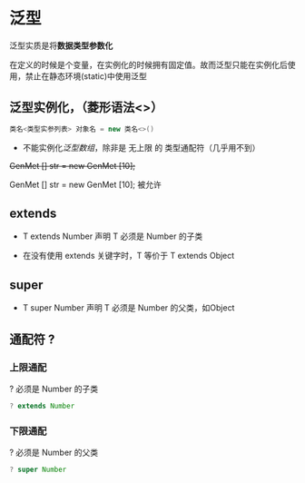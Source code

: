 # 泛型

泛型实质是将**数据类型参数化**

在定义的时候是个变量，在实例化的时候拥有固定值。故而泛型只能在实例化后使用，禁止在静态环境(static)中使用泛型



## 泛型实例化，（菱形语法<>）

```java
类名<类型实参列表> 对象名 = new 类名<>()
```

- 不能实例化*泛型数组*，除非是 无上限 的 类型通配符（几乎用不到）

~~GenMet <String>[] str = new GenMet <String>[10];~~

GenMet <?>[] str = new GenMet <?>[10];          被允许



## extends

- T extends Number         声明 T 必须是 Number 的子类

- 在没有使用 extends 关键字时，T 等价于 T extends Object



## super

- T super Number         声明 T 必须是 Number 的父类，如Object



## 通配符 ?

### 上限通配

? 必须是 Number 的子类

```java
? extends Number
```

### 下限通配

? 必须是 Number 的父类

```java
? super Number
```

